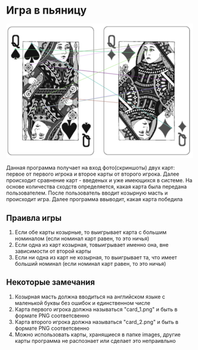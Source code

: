 Игра в пьяницу
=======
![сравнение картинок](https://github.com/discobunnyy/drunkard_card_game/blob/main/images%20of%20cards/similar.png?raw=true "сравнение королевы бубнов и королевы пиков")

Данная программа получает на вход фото(скриншоты) двух карт: первое от первого игрока и второе карты от второго игрока. Далее происходит сравнение карт - введеных и уже имеющихся в системе. На основе количества сходств определяется, какая карта была передана пользователем. После пользователь вводит козырную масть и происходит игра. Далее программа ввыводит, какая карта победила

Праивла игры
----
1. Если обе карты козырные, то выигрывает карта с большим номиналом (если номинал карт равен, то это ничья)
2. Если одна из карт козырная, товыигрывает именно она, вне зависимости от второй карты
3. Если ни одна из карт не козырная, то выигрывает та, что имеет больший номинал (если номинал карт равен, то это ничья)

Некоторые замечания
---
1. Козырная масть должна вводиться на английском языке с маленькой буквы без ошибок и единственном числе
2. Карта первого игрока должна называться "card_1.png" и быть в формате PNG соответсвенно 
3. Карта второго игрока должна называться "card_2.png" и быть в формате PNG соответсвенно 
4. Можно использовать карты, хранящиеся в папке images, другие карты программа не распознает или сделает это непраивльно
